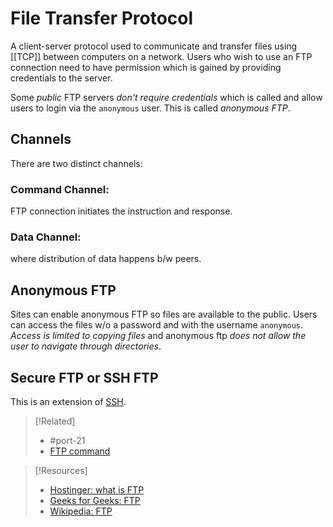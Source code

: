 
# File Transfer Protocol
A client-server protocol used to communicate and transfer files using [[TCP]] between computers on a network. Users who wish to use an FTP connection need to have permission which is gained by providing credentials to the server.

Some *public* FTP servers *don't require credentials* which is called and allow users to login via the `anonymous` user. This is called *anonymous FTP*.
## Channels
There are two distinct channels:
### Command Channel:
FTP connection initiates the instruction and response.
### Data Channel:
where distribution of data happens b/w peers.
## Anonymous FTP
Sites can enable anonymous FTP so files are available to the public. Users can access the files w/o a password and with the username ``anonymous``. *Access is limited to copying files* and anonymous ftp *does not allow the user to navigate through directories*.
## Secure FTP or SSH FTP
This is an extension of [SSH](/networking/protocols/SSH.md).

> [!Related]
> - #port-21
> - [FTP command](CLI-tools/linux/ftp-command.md)

> [!Resources]
> - [Hostinger: what is FTP](https://www.hostinger.com/tutorials/what-is-ftp)
> - [Geeks for Geeks: FTP](https://www.geeksforgeeks.org/file-transfer-protocol-ftp/)
> - [Wikipedia: FTP](https://en.wikipedia.org/wiki/SSH_File_Transfer_Protocol)


